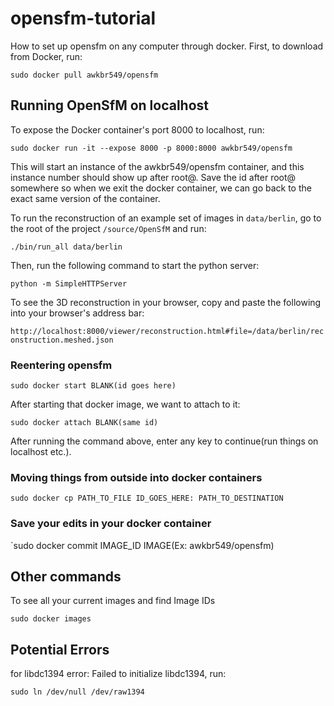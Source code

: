 # opensfm-tutorial
How to set up opensfm on any computer through docker.
First, to download from Docker, run:

`sudo docker pull awkbr549/opensfm`
## Running OpenSfM on localhost
To expose the Docker container's port 8000 to localhost, run:

`sudo docker run -it --expose 8000 -p 8000:8000 awkbr549/opensfm`

This will start an instance of the awkbr549/opensfm container, and this instance number should show up after root@. Save the id after root@ somewhere so when we exit the docker container, we can go back to the exact same version of the container.

To run the reconstruction of an example set of images in `data/berlin`, go to the root of the project `/source/OpenSfM` and run:

`./bin/run_all data/berlin`

Then, run the following command to start the python server:

`python -m SimpleHTTPServer`

To see the 3D reconstruction in your browser, copy and paste the following into your browser's address bar:

`http://localhost:8000/viewer/reconstruction.html#file=/data/berlin/reconstruction.meshed.json`

### Reentering opensfm

`sudo docker start BLANK(id goes here)`

After starting that docker image, we want to attach to it:

`sudo docker attach BLANK(same id)`

After running the command above, enter any key to continue(run things on localhost etc.).


### Moving things from outside into docker containers

`sudo docker cp PATH_TO_FILE ID_GOES_HERE: PATH_TO_DESTINATION`


### Save your edits in your docker container

`sudo docker commit IMAGE_ID IMAGE(Ex: awkbr549/opensfm)

## Other commands

To see all your current images and find Image IDs

`sudo docker images`


## Potential Errors

for libdc1394 error: Failed to initialize libdc1394, run:

`sudo ln /dev/null /dev/raw1394`


